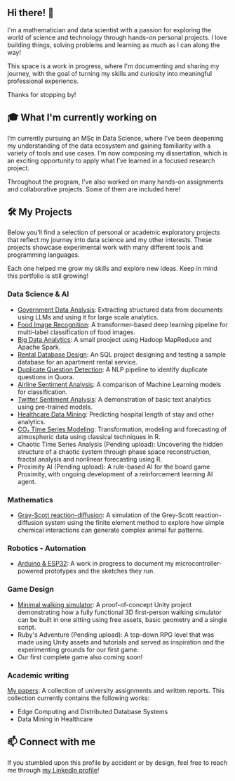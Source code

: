 ## Hi there! 👋

I'm a mathematician and data scientist with a passion for exploring the world of science and technology through hands-on personal projects. I love building things, solving problems and learning as much as I can along the way!  

This space is a work in progress, where I'm documenting and sharing my journey, with the goal of turning my skills and curiosity into meaningful professional experience. 

Thanks for stopping by!

## 🎓 What I'm currently working on

I’m currently pursuing an MSc in Data Science, where I’ve been deepening my understanding of the data ecosystem and gaining familiarity with a variety of tools and use cases. I’m now composing my dissertation, which is an exciting opportunity to apply what I’ve learned in a focused research project.

Throughout the program, I’ve also worked on many hands-on assignments and collaborative projects. Some of them are included here!

## 🛠️ My Projects

Below you’ll find a selection of personal or academic exploratory projects that reflect my journey into data science and my other interests. These projects showcase experimental work with many different tools and programming languages.

Each one helped me grow my skills and explore new ideas. Keep in mind this portfolio is still growing!

### Data Science & ΑΙ

- [Government Data Analysis](https://github.com/n-laoutaris/diavgeia-KNIME): Extracting structured data from documents using LLMs and using it for large scale analytics.
- [Food Image Recognition](https://github.com/n-laoutaris/food-image-recognition): A transformer-based deep learning pipeline for multi-label classification of food images.
- [Big Data Analytics](https://github.com/n-laoutaris/big-data-analytics-mapreduce-spark): A small prooject using Hadoop MapReduce and Apache Spark.
- [Rental Database Design](https://github.com/n-laoutaris/rental-database-SQL): An SQL project designing and testing a sample database for an apartment rental service.
- [Duplicate Question Detection](https://github.com/n-laoutaris/quora-question-similarity): A NLP pipeline to identify duplicate questions in Quora.
- [Airline Sentiment Analysis](https://github.com/n-laoutaris/airline-sentiment-analysis-ml): A comparison of Machine Learning models for classification.
- [Twitter Sentiment Analysis](https://github.com/n-laoutaris/sentiment-analysis-comparison-kaggle): A demonstration of basic text analytics using pre-trained models.
- [Healthcare Data Mining](https://github.com/n-laoutaris/data-mining-hospital-length-of-stay): Predicting hospital length of stay and other analytics.
- [CO₂ Time Series Modeling](https://github.com/n-laoutaris/timeseries-forecasting-co2): Transformation, modeling and forecasting of atmospheric data using classical techniques in R.
- Chaotic Time Series Analysis (Pending upload): Uncovering the hidden structure of a chaotic system through phase space reconstruction, fractal analysis and nonlinear forecasting using R.
- Proximity AI (Pending upload): A rule-based AI for the board game Proximity, with ongoing development of a reinforcement learning AI agent.

### Mathematics

- [Gray-Scott reaction-diffusion](https://github.com/n-laoutaris/grey-scott-reaction-diffusion): A simulation of the Grey-Scott reaction-diffusion system using the finite element method to explore how simple chemical interactions can generate complex animal fur patterns.

### Robotics - Automation

- [Arduino & ESP32](https://github.com/n-laoutaris/robotics-automation-IoT): A work in progress to document my microcontroller-powered prototypes and the sketches they run.

### Game Design

- [Minimal walking simulator](https://github.com/n-laoutaris/theseus-labyrinth): A proof-of-concept Unity project demonstrating how a fully functional 3D first-person walking simulator can be built in one sitting using free assets, basic geometry and a single script.
- Ruby's Adventure (Pending upload): A top-down RPG level that was made using Unity assets and tutorials and served as inspiration and the experimenting grounds for our first game.
- Our first complete game also coming soon!

### Academic writing

[My papers](https://github.com/n-laoutaris/academic-writing-portfolio): A collection of university assignments and written reports. This collection currently contains the following works:
- Edge Computing and Distributed Database Systems
- Data Mining in Healthcare

## 📫 Connect with me

If you stumbled upon this profile by accident or by design, feel free to reach me through [my LinkedIn profile](https://www.linkedin.com/in/nikolas-laoutaris-7b6221278/)!

<!--
**n-laoutaris/n-laoutaris** is a ✨ _special_ ✨ repository because its `README.md` (this file) appears on your GitHub profile.

Here are some ideas to get you started:

- 🔭 I’m currently working on ...
- 🌱 I’m currently learning ...
- 👯 I’m looking to collaborate on ...
- 🤔 I’m looking for help with ...
- 💬 Ask me about ...
- 📫 How to reach me: ...
- 😄 Pronouns: ...
- ⚡ Fun fact: ...
-->
